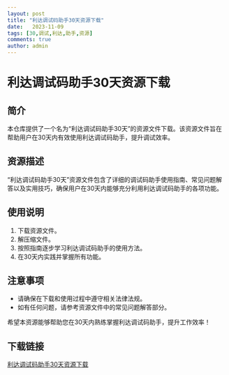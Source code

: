 ```yaml
---
layout: post
title: "利达调试码助手30天资源下载"
date:   2023-11-09
tags: [30,调试,利达,助手,资源]
comments: true
author: admin
---
```

# 利达调试码助手30天资源下载

## 简介
本仓库提供了一个名为“利达调试码助手30天”的资源文件下载。该资源文件旨在帮助用户在30天内有效使用利达调试码助手，提升调试效率。

## 资源描述
“利达调试码助手30天”资源文件包含了详细的调试码助手使用指南、常见问题解答以及实用技巧，确保用户在30天内能够充分利用利达调试码助手的各项功能。

## 使用说明
1. 下载资源文件。
2. 解压缩文件。
3. 按照指南逐步学习利达调试码助手的使用方法。
4. 在30天内实践并掌握所有功能。

## 注意事项
- 请确保在下载和使用过程中遵守相关法律法规。
- 如有任何问题，请参考资源文件中的常见问题解答部分。

希望本资源能够帮助您在30天内熟练掌握利达调试码助手，提升工作效率！

## 下载链接

[利达调试码助手30天资源下载](https://pan.quark.cn/s/e68952ec90b3)